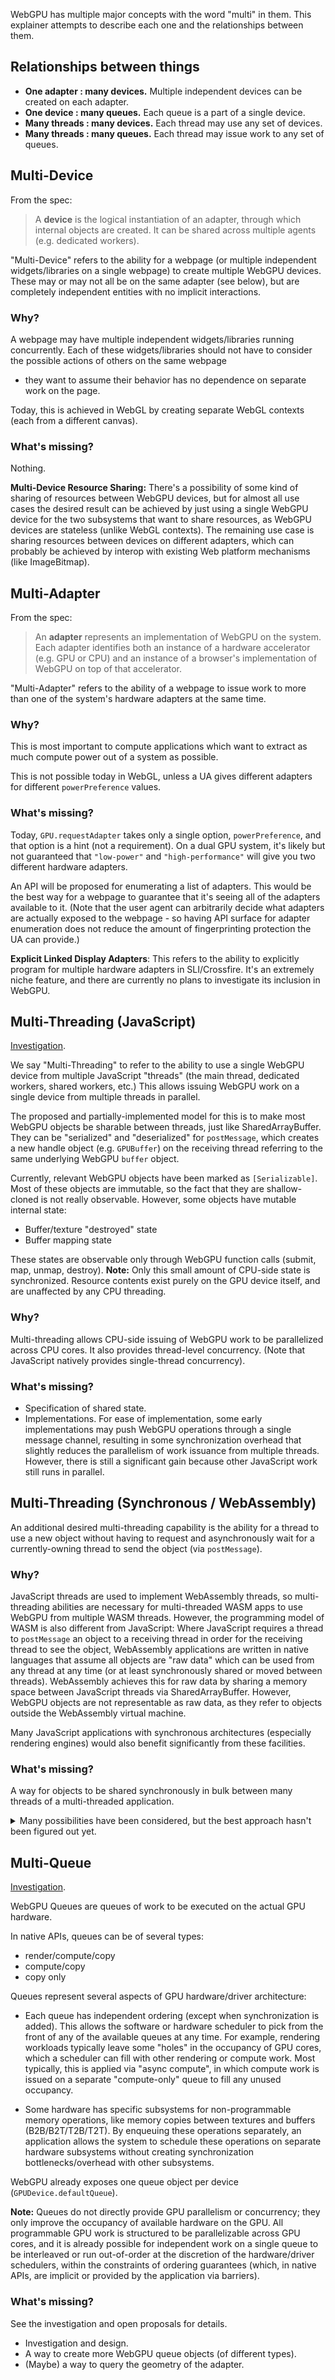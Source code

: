 WebGPU has multiple major concepts with the word "multi" in them. This explainer attempts to
describe each one and the relationships between them.


## Relationships between things

- **One adapter : many devices.**
    Multiple independent devices can be created on each adapter.
- **One device : many queues.**
    Each queue is a part of a single device.
- **Many threads : many devices.**
    Each thread may use any set of devices.
- **Many threads : many queues.**
    Each thread may issue work to any set of queues.


## Multi-Device

From the spec:

> A **device** is the logical instantiation of an adapter, through which internal objects are
> created. It can be shared across multiple agents (e.g. dedicated workers).

"Multi-Device" refers to the ability for a webpage (or multiple independent widgets/libraries on
a single webpage) to create multiple WebGPU devices. These may or may not all be on the same
adapter (see below), but are completely independent entities with no implicit interactions.

### Why?

A webpage may have multiple independent widgets/libraries running concurrently. Each of these
widgets/libraries should not have to consider the possible actions of others on the same webpage
- they want to assume their behavior has no dependence on separate work on the page.

Today, this is achieved in WebGL by creating separate WebGL contexts (each from a different canvas).

### What's missing?

Nothing.

**Multi-Device Resource Sharing:**
There's a possibility of some kind of sharing of resources between WebGPU devices, but for almost
all use cases the desired result can be achieved by just using a single WebGPU device for the two
subsystems that want to share resources, as WebGPU devices are stateless (unlike WebGL contexts).
The remaining use case is sharing resources between devices on different adapters, which can
probably be achieved by interop with existing Web platform mechanisms (like ImageBitmap).


## Multi-Adapter

From the spec:

> An **adapter** represents an implementation of WebGPU on the system. Each adapter identifies
> both an instance of a hardware accelerator (e.g. GPU or CPU) and an instance of a browser's
> implementation of WebGPU on top of that accelerator.

"Multi-Adapter" refers to the ability of a webpage to issue work to more than one of the system's
hardware adapters at the same time.

### Why?

This is most important to compute applications which want to extract as much compute power out of a
system as possible.

This is not possible today in WebGL, unless a UA gives different adapters for different
`powerPreference` values.

### What's missing?

Today, `GPU.requestAdapter` takes only a single option, `powerPreference`, and that option is a hint
(not a requirement). On a dual GPU system, it's likely but not guaranteed that `"low-power"` and
`"high-performance"` will give you two different hardware adapters.

An API will be proposed for enumerating a list of adapters. This would be the best way for a webpage
to guarantee that it's seeing all of the adapters available to it. (Note that the user agent can
arbitrarily decide what adapters are actually exposed to the webpage - so having API surface for
adapter enumeration does not reduce the amount of fingerprinting protection the UA can provide.)

**Explicit Linked Display Adapters**:
This refers to the ability to explicitly program for multiple hardware adapters in SLI/Crossfire.
It's an extremely niche feature, and there are currently no plans to investigate its inclusion in WebGPU.


## Multi-Threading (JavaScript)

[Investigation](https://github.com/gpuweb/gpuweb/issues/354#issuecomment-511616037).

We say "Multi-Threading" to refer to the ability to use a single WebGPU device from multiple
JavaScript "threads" (the main thread, dedicated workers, shared workers, etc.) This allows
issuing WebGPU work on a single device from multiple threads in parallel.

The proposed and partially-implemented model for this is to make most WebGPU objects be sharable
between threads, just like SharedArrayBuffer. They can be "serialized" and "deserialized" for
`postMessage`, which creates a new handle object (e.g. `GPUBuffer`) on the receiving thread
referring to the same underlying WebGPU `buffer` object.

Currently, relevant WebGPU objects have been marked as `[Serializable]`. Most of these objects
are immutable, so the fact that they are shallow-cloned is not really observable. However, some
objects have mutable internal state:

- Buffer/texture "destroyed" state
- Buffer mapping state

These states are observable only through WebGPU function calls (submit, map, unmap, destroy).
**Note:** Only this small amount of CPU-side state is synchronized. Resource contents exist
purely on the GPU device itself, and are unaffected by any CPU threading.

### Why?

Multi-threading allows CPU-side issuing of WebGPU work to be parallelized across CPU cores.
It also provides thread-level concurrency.
(Note that JavaScript natively provides single-thread concurrency).

### What's missing?

- Specification of shared state.
- Implementations. For ease of implementation, some early implementations may push WebGPU
    operations through a single message channel, resulting in some synchronization overhead
    that slightly reduces the parallelism of work issuance from multiple threads. However,
    there is still a significant gain because other JavaScript work still runs in parallel.


## Multi-Threading (Synchronous / WebAssembly)

An additional desired multi-threading capability is the ability for a thread to use a new object
without having to request and asynchronously wait for a currently-owning thread to send the
object (via `postMessage`).

### Why?

JavaScript threads are used to implement WebAssembly threads, so multi-threading abilities are
necessary for multi-threaded WASM apps to use WebGPU from multiple WASM threads. However, the
programming model of WASM is also different from JavaScript: Where JavaScript requires a thread
to `postMessage` an object to a receiving thread in order for the receiving thread to see the
object, WebAssembly applications are written in native languages that assume all objects are "raw
data" which can be used from any thread at any time (or at least synchronously shared or moved
between threads). WebAssembly achieves this for raw data by sharing a memory space between
JavaScript threads via SharedArrayBuffer. However, WebGPU objects are not representable as raw
data, as they refer to objects outside the WebAssembly virtual machine.

Many JavaScript applications with synchronous architectures (especially rendering engines) would
also benefit significantly from these facilities.

### What's missing?

A way for objects to be shared synchronously in bulk between many threads of a multi-threaded application.

<details>
<summary>
    Many possibilities have been considered, but the best approach hasn't been figured out yet.
</summary>

- A "shared object table": The sending thread puts an object in the table, synchronize with the
    receiving thread via shared memory (SharedArrayBuffer atomics), at which point the receiving
    thread can take it out of the table immediately.

- A new synchronous "receiveMessage" on MessagePort which can be called as soon as a message
    has been sent by the sending thread. Such messages could be identified by an integer that can
    be shared via SharedArrayBuffer.

- "Export integer handle" and "import integer handle". The sending thread would call a method on
    a WebGPU object that creates a strong reference to the object and returns an integer. The
    receiving thread would call a static method or GPUDevice method that conjures up a local
    reference to that object. This has issues with garbage collection - strong references can
    easily leak; if the references are made weak, then garbage collection becomes observable.

In all of the above cases, the sending thread could make objects available to other threads upon
creation, allowing the receiving threads to find them at any time (without requesting code to be
run on the sending thread).
</details>


## Multi-Queue

[Investigation](https://github.com/gpuweb/gpuweb/issues/1066).

WebGPU Queues are queues of work to be executed on the actual GPU hardware.

In native APIs, queues can be of several types:

- render/compute/copy
- compute/copy
- copy only

Queues represent several aspects of GPU hardware/driver architecture:

- Each queue has independent ordering (except when synchronization is added).
This allows the software or hardware scheduler to pick from the front of any of the available queues
at any time. For example, rendering workloads typically leave some "holes" in the occupancy of GPU
cores, which a scheduler can fill with other rendering or compute work. Most typically, this is
applied via "async compute", in which compute work is issued on a separate "compute-only" queue to
fill any unused occupancy.

- Some hardware has specific subsystems for non-programmable memory operations, like memory copies
between textures and buffers (B2B/B2T/T2B/T2T).
By enqueuing these operations separately, an application allows the system to
schedule these operations on separate hardware subsystems without creating synchronization
bottlenecks/overhead with other subsystems.

WebGPU already exposes one queue object per device (`GPUDevice.defaultQueue`).

**Note:** Queues do not directly provide GPU parallelism or concurrency; they only improve
the occupancy of available hardware on the GPU.
All programmable GPU work is structured to be parallelizable across GPU cores, and it is already
possible for independent work on a single queue to be interleaved or run out-of-order at the
discretion of the hardware/driver schedulers, within the constraints of ordering guarantees
(which, in native APIs, are implicit or provided by the application via barriers).

### What's missing?

See the investigation and open proposals for details.

- Investigation and design.
- A way to create more WebGPU queue objects (of different types).
- (Maybe) a way to query the geometry of the adapter.
